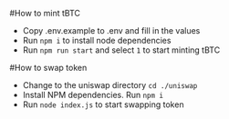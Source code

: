 #How to mint tBTC
- Copy .env.example to .env and fill in the values
- Run `npm i` to install node dependencies
- Run `npm run start` and select `1` to start minting tBTC

#How to swap token
- Change to the uniswap directory `cd ./uniswap`
- Install NPM dependencies. Run `npm i`
- Run `node index.js` to start swapping token